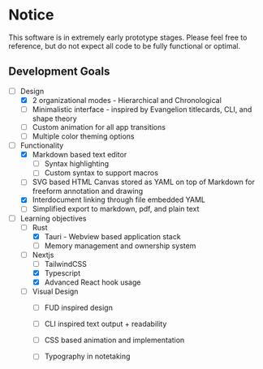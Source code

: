 # Notice

This software is in extremely early prototype stages. Please feel free to reference, but do not expect all code to be fully functional or optimal.

## Development Goals

- [ ] Design
    - [x] 2 organizational modes - Hierarchical and Chronological
    - [ ] Minimalistic interface - inspired by Evangelion titlecards, CLI, and shape theory
    - [ ] Custom animation for all app transitions
    - [ ] Multiple color theming options
- [ ] Functionality
    - [x] Markdown based text editor
        - [ ] Syntax highlighting
        - [ ] Custom syntax to support macros
    - [ ] SVG based HTML Canvas stored as YAML on top of Markdown for freeform annotation and drawing
    - [x] Interdocument linking through file embedded YAML
    - [ ] Simplified export to markdown, pdf, and plain text
- [ ] Learning objectives
    - [ ] Rust
        - [x] Tauri - Webview based application stack
        - [ ] Memory management and ownership system
    - [ ] Nextjs
        - [ ] TailwindCSS
        - [x] Typescript
        - [x] Advanced React hook usage
    - [ ] Visual Design
        - [ ] FUD inspired design
        - [ ] CLI inspired text output + readability
        - [ ] CSS based animation and implementation
        - [ ] Typography in notetaking

